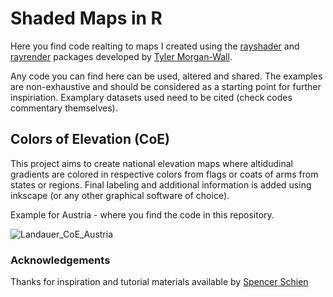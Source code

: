 # Shaded Maps in R

Here you find code realting to maps I created using the [rayshader](https://www.rayshader.com/) and [rayrender](https://www.rayrender.net/) packages developed by [Tyler Morgan-Wall](https://www.tylermw.com/).

Any code you can find here can be used, altered and shared. The examples are non-exhaustive and should be considered as a starting point for further inspiriation. Examplary datasets used need to be cited (check codes commentary themselves).


## Colors of Elevation (CoE)

This project aims to create national elevation maps where altidudinal gradients are colored in respective colors from flags or coats of arms from states or regions. Final labeling and additional information is added using inkscape (or any other graphical software of choice).

Example for Austria - where you find the code in this repository.

![Landauer_CoE_Austria](https://user-images.githubusercontent.com/75936509/212924418-dee8f43a-dd87-4878-bac2-84965072ee0c.jpeg)



### Acknowledgements
Thanks for inspiration and tutorial materials available by [Spencer Schien](https://spencerschien.info/)
